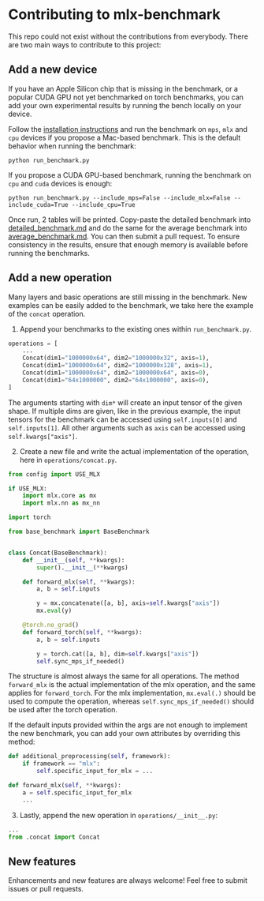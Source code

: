 # Contributing to mlx-benchmark

This repo could not exist without the contributions from everybody. There are two main ways to contribute to this project:

## Add a new device
If you have an Apple Silicon chip that is missing in the benchmark, or a popular CUDA GPU not yet benchmarked on torch benchmarks, you can add your own experimental results by running the bench locally on your device.

Follow the [installation instructions](README.md#installation) and run the benchmark on `mps`, `mlx` and `cpu` devices if you propose a Mac-based benchmark. This is the default behavior when running the benchmark:

```shell
python run_benchmark.py
```

If you propose a CUDA GPU-based benchmark, running the benchmark on `cpu` and `cuda` devices is enough:

```shell
python run_benchmark.py --include_mps=False --include_mlx=False --include_cuda=True --include_cpu=True
```

Once run, 2 tables will be printed. Copy-paste the detailed benchmark into [detailed_benchmark.md](benchmarks/detailed_benchmark.md) and do the same for the average benchmark into [average_benchmark.md](benchmarks/average_benchmark.md). You can then submit a pull request. To ensure consistency in the results, ensure that enough memory is available before running the benchmarks.

## Add a new operation

Many layers and basic operations are still missing in the benchmark. New examples can be easily added to the benchmark, we take here the example of the `concat` operation.

1. Append your benchmarks to the existing ones within `run_benchmark.py`.

```python
operations = [
    ...
    Concat(dim1="1000000x64", dim2="1000000x32", axis=1),
    Concat(dim1="1000000x64", dim2="1000000x128", axis=1),
    Concat(dim1="1000000x64", dim2="1000000x64", axis=0),
    Concat(dim1="64x1000000", dim2="64x1000000", axis=0),
]
```
The arguments starting with `dim*` will create an input tensor of the given shape. If multiple dims are given, like in the previous example, the input tensors for the benchmark can be accessed using `self.inputs[0]` and `self.inputs[1]`. All other arguments such as `axis` can be accessed using `self.kwargs["axis"]`.

2. Create a new file and write the actual implementation of the operation, here in `operations/concat.py`.

```python
from config import USE_MLX

if USE_MLX:
    import mlx.core as mx
    import mlx.nn as mx_nn

import torch

from base_benchmark import BaseBenchmark


class Concat(BaseBenchmark):
    def __init__(self, **kwargs):
        super().__init__(**kwargs)

    def forward_mlx(self, **kwargs):
        a, b = self.inputs

        y = mx.concatenate([a, b], axis=self.kwargs["axis"])
        mx.eval(y)

    @torch.no_grad()
    def forward_torch(self, **kwargs):
        a, b = self.inputs

        y = torch.cat([a, b], dim=self.kwargs["axis"])
        self.sync_mps_if_needed()
```

The structure is almost always the same for all operations. The method `forward_mlx` is the actual implementation of the mlx operation, and the same applies for `forward_torch`. For the mlx implementation, `mx.eval(.)` should be used to compute the operation, whereas `self.sync_mps_if_needed()` should be used after the torch operation.

If the default inputs provided within the args are not enough to implement the new benchmark, you can add your own attributes by overriding this method:

```python
def additional_preprocessing(self, framework):
    if framework == "mlx":
        self.specific_input_for_mlx = ...

def forward_mlx(self, **kwargs):
    a = self.specific_input_for_mlx
    ...
```

3. Lastly, append the new operation in `operations/__init__.py`:

```python
...
from .concat import Concat
```

## New features

Enhancements and new features are always welcome! Feel free to submit issues or pull requests.
